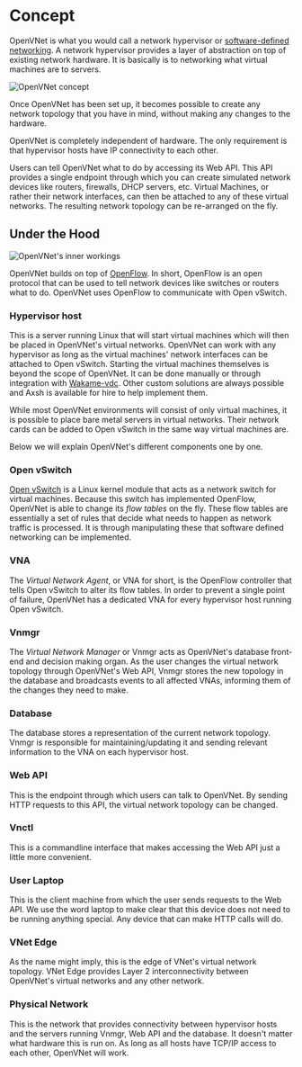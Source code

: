 # Concept

OpenVNet is what you would call a network hypervisor or [software-defined networking](https://en.wikipedia.org/wiki/Software-defined_networking). A network hypervisor provides a layer of abstraction on top of existing network hardware. It is basically is to networking what virtual machines are to servers.

![OpenVNet concept](../img/concept_1.png)

Once OpenVNet has been set up, it becomes possible to create any network topology that you have in mind, without making any changes to the hardware.

OpenVNet is completely independent of hardware. The only requirement is that hypervisor hosts have IP connectivity to each other.

Users can tell OpenVNet what to do by accessing its Web API. This API provides a single endpoint through which you can create simulated network devices like routers, firewalls, DHCP servers, etc. Virtual Machines, or rather their network interfaces, can then be attached to any of these virtual networks. The resulting network topology can be re-arranged on the fly.

## Under the Hood

![OpenVNet's inner workings](../img/concept_2.png)

OpenVNet builds on top of [OpenFlow](http://archive.openflow.org). In short, OpenFlow is an open protocol that can be used to tell network devices like switches or routers what to do. OpenVNet uses OpenFlow to communicate with Open vSwitch.

### Hypervisor host

This is a server running Linux that will start virtual machines which will then be placed in OpenVNet's virtual networks. OpenVNet can work with any hypervisor as long as the virtual machines' network interfaces can be attached to Open vSwitch. Starting the virtual machines themselves is beyond the scope of OpenVNet. It can be done manually or through integration with [Wakame-vdc](http://wakame-vdc.org). Other custom solutions are always possible and Axsh is available for hire to help implement them.

While most OpenVNet environments will consist of only virtual machines, it is possible to place bare metal servers in virtual networks. Their network cards can be added to Open vSwitch in the same way virtual machines are.

Below we will explain OpenVNet's different components one by one.

### Open vSwitch

[Open vSwitch](http://openvswitch.org) is a Linux kernel module that acts as a network switch for virtual machines. Because this switch has implemented OpenFlow, OpenVNet is able to change its *flow tables* on the fly. These flow tables are essentially a set of rules that decide what needs to happen as network traffic is processed. It is through manipulating these that software defined networking can be implemented.

### VNA

The *Virtual Network Agent*, or VNA for short, is the OpenFlow controller that tells Open vSwitch to alter its flow tables. In order to prevent a single point of failure, OpenVNet has a dedicated VNA for every hypervisor host running Open vSwitch.

### Vnmgr

The *Virtual Network Manager* or Vnmgr acts as OpenVNet's database front-end and decision making organ. As the user changes the virtual network topology through OpenVNet's Web API, Vnmgr stores the new topology in the database and broadcasts events to all affected VNAs, informing them of the changes they need to make.

### Database

The database stores a representation of the current network topology. Vnmgr is responsible for maintaining/updating it and sending relevant information to the VNA on each hypervisor host.

### Web API

This is the endpoint through which users can talk to OpenVNet. By sending HTTP requests to this API, the virtual network topology can be changed.

### Vnctl

This is a commandline interface that makes accessing the Web API just a little more convenient.

### User Laptop

This is the client machine from which the user sends requests to the Web API. We use the word laptop to make clear that this device does not need to be running anything special. Any device that can make HTTP calls will do.

### VNet Edge

As the name might imply, this is the edge of VNet's virtual network topology. VNet Edge provides Layer 2 interconnectivity between OpenVNet's virtual networks and any other network.

### Physical Network

This is the network that provides connectivity between hypervisor hosts and the servers running Vnmgr, Web API and the database. It doesn't matter what hardware this is run on. As long as all hosts have TCP/IP access to each other, OpenVNet will work.

